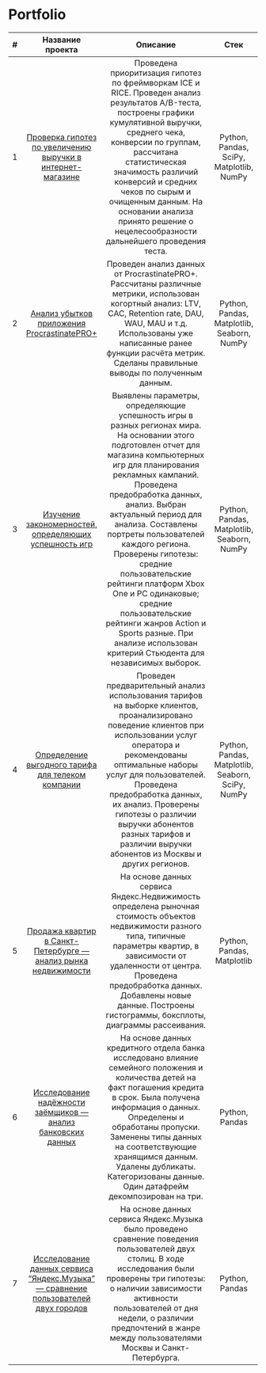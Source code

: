 # Portfolio

| # | Название проекта      | Описание | Стек |
| :--| :--------------------:| :---------------------------: |:---------:|
| 1 | [Проверка гипотез по увеличению выручки в интернет-магазине](https://github.com/tatiana-ili/Portfolio/tree/main/AB_test_project) | Проведена приоритизация гипотез по фреймворкам ICE и RICE. Проведен анализ результатов A/B-теста, построены графики кумулятивной выручки, среднего чека, конверсии по группам, рассчитана статистическая значимость различий конверсий и средних чеков по сырым и очищенным данным. На основании анализа принято решение о нецелесообразности дальнейшего проведения теста. | Python, Pandas, SciPy, Matplotlib, NumPy |
| 2 | [Анализ убытков приложения ProcrastinatePRO+](https://github.com/tatiana-ili/Portfolio/tree/main/marketing_analysis)| Проведен анализ данных от ProcrastinatePRO+. Рассчитаны различные метрики, использован когортный анализ: LTV, CAC, Retention rate, DAU, WAU, MAU и т.д. Использованы уже написанные ранее функции расчёта метрик. Сделаны правильные выводы по полученным данным. | Python, Pandas, Matplotlib, Seaborn, NumPy |
| 3 | [Изучение закономерностей, определяющих успешность игр](https://github.com/tatiana-ili/Portfolio/tree/main/gamedev_project) | Выявлены параметры, определяющие успешность игры в разных регионах мира. На основании этого подготовлен отчет для магазина компьютерных игр для планирования рекламных кампаний. Проведена предобработка данных, анализ. Выбран актуальный период для анализа. Составлены портреты пользователей каждого региона. Проверены гипотезы: средние пользовательские рейтинги платформ Xbox One и PC одинаковые; средние пользовательские рейтинги жанров Action и Sports разные. При анализе использован критерий Стьюдента для независимых выборок.| Python, Pandas, Matplotlib, Seaborn, NumPy |
| 4 | [Определение выгодного тарифа для телеком компании](https://github.com/tatiana-ili/Portfolio/tree/main/telecom_stats) | Проведен предварительный анализ использования тарифов на выборке клиентов, проанализировано поведение клиентов при использовании услуг оператора и рекомендованы оптимальные наборы услуг для пользователей. Проведена предобработка данных, их анализ. Проверены гипотезы о различии выручки абонентов разных тарифов и различии выручки абонентов из Москвы и других регионов. | Python, Pandas, Matplotlib, Seaborn, SciPy, NumPy |
| 5 | [Продажа квартир в Санкт-Петербурге — анализ рынка недвижимости](https://github.com/tatiana-ili/Portfolio/tree/main/yandex_realty) | На основе данных сервиса Яндекс.Недвижимость определена рыночная стоимость объектов недвижимости разного типа, типичные параметры квартир, в зависимости от удаленности от центра. Проведена предобработка данных. Добавлены новые данные. Построены гистограммы, боксплоты, диаграммы рассеивания.| Python, Pandas, Matplotlib |
| 6 | [Исследование надёжности заёмщиков — анализ банковских данных](https://github.com/tatiana-ili/Portfolio/tree/main/creditworthiness) | На основе данных кредитного отдела банка исследовано влияние семейного положения и количества детей на факт погашения кредита в срок. Была получена информация о данных. Определены и обработаны пропуски. Заменены типы данных на соответствующие хранящимся данным. Удалены дубликаты. Категоризованы данные. Один датафрейм декомпозирован на три. | Python, Pandas |
| 7 | [Исследование данных сервиса “Яндекс.Музыка” — сравнение пользователей двух городов](https://github.com/tatiana-ili/Portfolio/tree/main/yandex_music) | На основе данных сервиса Яндекс.Музыка было проведено сравнение поведения пользователей двух столиц. В ходе исследования были проверены три гипотезы: о наличии зависимости активности пользователей от дня недели, о различии предпочтений в жанре между пользователями Москвы и Санкт-Петербурга.| Python, Pandas |
